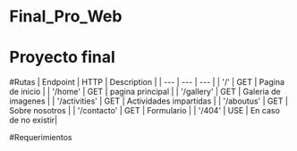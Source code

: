 # Final_Pro_Web
# Proyecto final

#Rutas
| Endpoint | HTTP | Description |
| --- | --- | --- |
| '/' | GET | Pagina de inicio |
| '/home' | GET | pagina principal |
| '/gallery' | GET | Galeria de imagenes |
| '/activities' | GET | Actividades impartidas |
| '/aboutus' | GET | Sobre nosotros |
| '/contacto' | GET | Formulario |
| '/404' | USE | En caso de no existir|

#Requerimientos
